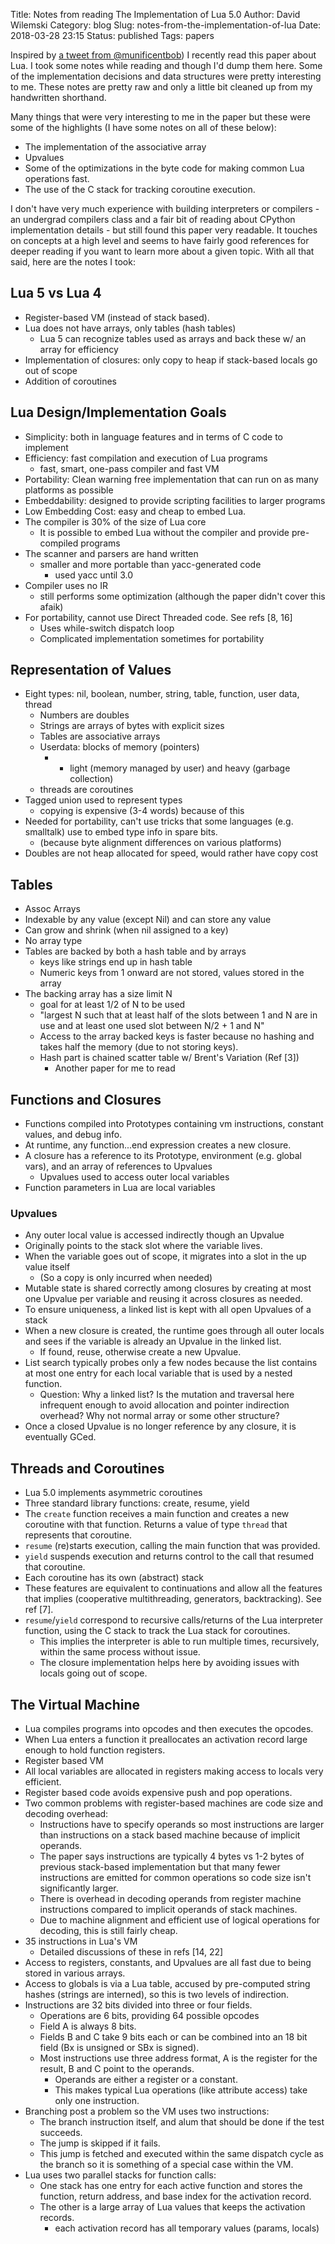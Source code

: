 Title: Notes from reading The Implementation of Lua 5.0
Author: David Wilemski
Category: blog
Slug: notes-from-the-implementation-of-lua
Date: 2018-03-28 23:15
Status: published
Tags: papers

Inspired by [a tweet from @munificentbob](https://twitter.com/munificentbob/status/974147769475547136)) I recently read this paper about Lua. I took some notes while reading and though I'd dump them here. Some of the implementation decisions and data structures were pretty interesting to me. These notes are pretty raw and only a little bit cleaned up from my handwritten shorthand.

Many things that were very interesting to me in the paper but these were some of the highlights (I have some notes on all of these below):

- The implementation of the associative array
- Upvalues
- Some of the optimizations in the byte code for making common Lua operations fast.
- The use of the C stack for tracking coroutine execution.

I don't have very much experience with building interpreters or compilers - an undergrad compilers class and a fair bit of reading about CPython implementation details - but still found this paper very readable. It touches on concepts at a high level and seems to have fairly good references for deeper reading if you want to learn more about a given topic. With all that said, here are the notes I took:


## Lua 5 vs Lua 4
- Register-based VM (instead of stack based).
- Lua does not have arrays, only tables (hash tables)
	- Lua 5 can recognize tables used as arrays and back these w/ an array for efficiency
- Implementation of closures: only copy to heap if stack-based locals go out of scope
- Addition of coroutines


## Lua Design/Implementation Goals
- Simplicity: both in language features and in terms of C code to implement
- Efficiency: fast compilation and execution of Lua programs
	- fast, smart, one-pass compiler and fast VM
- Portability: Clean warning free implementation that can run on as many platforms as possible
- Embeddability: designed to provide scripting facilities to larger programs
- Low Embedding Cost: easy and cheap to embed Lua.
- The compiler is 30% of the size of Lua core
	-  It is possible to embed Lua without the compiler and provide pre-compiled programs
- The scanner and parsers are hand written
	- smaller and more portable than yacc-generated code
		- used yacc until 3.0
- Compiler uses no IR
	- still performs some optimization (although the paper didn't cover this afaik)
- For portability, cannot use Direct Threaded code. See refs [8, 16]
	- Uses while-switch dispatch loop
	- Complicated implementation sometimes for portability

## Representation of Values
- Eight types: nil, boolean, number, string, table, function, user data, thread
	- Numbers are doubles
	- Strings are arrays of bytes with explicit sizes
	- Tables are associative arrays
	- Userdata: blocks of memory (pointers)
		- - light (memory managed by user) and heavy (garbage collection)
	- threads are coroutines
- Tagged union used to represent types
	- copying is expensive (3-4 words) because of this
- Needed for portability, can't use tricks that some languages (e.g. smalltalk) use to embed type info in spare bits.
	- (because byte alignment differences on various platforms)
- Doubles are not heap allocated for speed, would rather have copy cost

## Tables
- Assoc Arrays
- Indexable by any value (except Nil) and can store any value
- Can grow and shrink (when nil assigned to a key)
- No array type
- Tables are backed by both a hash table and by arrays
	- keys like strings end up in hash table 
	- Numeric keys from 1 onward are not stored, values stored in the array
- The backing array has a size limit N
	- goal for at least 1/2 of N to be used
	- "largest N such that at least half of the slots between 1 and N are in use and at least one used slot between N/2 + 1 and N"
	- Access to the array backed keys is faster because no hashing and takes half the memory (due to not storing keys).
	- Hash part is chained scatter table w/ Brent's Variation (Ref [3])
		- Another paper for me to read
		
## Functions and Closures
- Functions compiled into Prototypes containing vm instructions, constant values, and debug info.
- At runtime, any function...end expression creates a new closure.
- A closure has a reference to its Prototype, environment (e.g. global vars), and an array of references to Upvalues
	- Upvalues used to access outer local variables
- Function parameters in Lua are local variables
### Upvalues
- Any outer local value is accessed indirectly though an Upvalue
- Originally points to the stack slot where the variable lives.
- When the variable goes out of scope, it migrates into a slot in the up value itself
	- (So a copy is only incurred when needed)
- Mutable state is shared correctly among closures by creating at most one Upvalue per variable and reusing it across closures as needed.
- To ensure uniqueness, a linked list is kept with all open Upvalues of a stack
- When a new closure is created, the runtime goes through all outer locals and sees if the variable is already an Upvalue in the linked list.
	- If found, reuse, otherwise create a new Upvalue.
- List search typically probes only a few nodes because the list contains at most one entry for each local variable that is used by a nested function.
	- Question: Why a linked list? Is the mutation and traversal here infrequent enough to avoid allocation and pointer indirection overhead? Why not normal array or some other structure?
- Once a closed Upvalue is no longer reference by any closure, it is eventually GCed.

## Threads and Coroutines
- Lua 5.0 implements asymmetric coroutines
- Three standard library functions: create, resume, yield
- The `create` function receives a main function and creates a new coroutine with that function. Returns a value of type `thread` that represents that coroutine.
- `resume` (re)starts execution, calling the main function that was provided.
- `yield` suspends execution and returns control to the call that resumed that coroutine.
- Each coroutine has its own (abstract) stack
- These features are equivalent to continuations and allow all the features that implies (cooperative multithreading, generators, backtracking). See ref [7].
- `resume`/`yield` correspond to recursive calls/returns of the Lua interpreter function, using the C stack to track the Lua stack for coroutines.
	- This implies the interpreter is able to run multiple times, recursively, within the same process without issue.
	- The closure implementation helps here by avoiding issues with locals going out of scope.

## The Virtual Machine
- Lua compiles programs into opcodes and then executes the opcodes.
- When Lua enters a function it preallocates an activation record large enough to hold function registers.
- Register based VM
- All local variables are allocated in registers making access to locals very efficient.
- Register based code avoids expensive push and pop operations.
- Two common problems with register-based machines are code size and decoding overhead:
	- Instructions have to specify operands so most instructions are larger than instructions on a stack based machine because of implicit operands.
	- The paper says instructions are typically 4 bytes vs 1-2 bytes of previous stack-based implementation but that many fewer instructions are emitted for common operations so code size isn't significantly larger.
	- There is overhead in decoding operands from register machine instructions compared to implicit operands of stack machines.
	- Due to machine alignment and efficient use of logical operations for decoding, this is still fairly cheap.
- 35 instructions in Lua's VM
	- Detailed discussions of these in refs [14, 22]
- Access to registers, constants, and Upvalues are all fast due to being stored in various arrays.
- Access to globals is via a Lua table, accused by pre-computed string hashes (strings are interned), so this is two levels of indirection.
- Instructions are 32 bits divided into three or four fields.
	- Operations are 6 bits, providing 64 possible opcodes
	- Field A is always 8 bits.
	- Fields B and C take 9 bits each or can be combined into an 18 bit field (Bx is unsigned or SBx is signed).
	- Most instructions use three address format, A is the register for the result, B and C point to the operands.
		- Operands are either a register or a constant.
		- This makes typical Lua operations (like attribute access) take only one instruction.
- Branching post a problem so the VM uses two instructions:
	- The branch instruction itself, and alum that should be done if the test succeeds.
	- The jump is skipped if it fails.
	- This jump is fetched and executed within the same dispatch cycle as the branch so it is something of a special case within the VM.
- Lua uses two parallel stacks for function calls:
	- One stack has one entry for each active function and stores the function, return address, and base index for the activation record.
	- The other is a large array of Lua values that keeps the activation records.
		- each activation record has all temporary values (params, locals)
